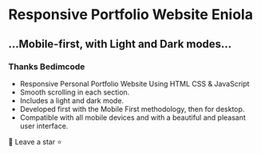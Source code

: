 # Responsive Portfolio Website Eniola
## ...Mobile-first, with Light and Dark modes...
### Thanks Bedimcode

- Responsive Personal Portfolio Website Using HTML CSS & JavaScript
- Smooth scrolling in each section.
- Includes a light and dark mode.
- Developed first with the Mobile First methodology, then for desktop.
- Compatible with all mobile devices and with a beautiful and pleasant user interface.

💙 Leave a star ⭐


